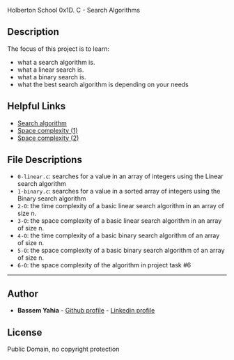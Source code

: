 Holberton School 0x1D. C - Search Algorithms
## Description

The focus of this project is to learn:
* what a search algorithm is.
* what a linear search is.
* what a binary search is.
* what the best search algorithm is depending on your needs

## Helpful Links
* <a href="https://en.wikipedia.org/wiki/Search_algorithm">Search algorithm</a>
* <a href="http://www.geeksforgeeks.org/g-fact-86">Space complexity (1)</a>
* <a href="http://btechsmartclass.com/DS/U1_T3.html">Space complexity (2)</a>

## File Descriptions
- `0-linear.c`: searches for a value in an array of integers using the Linear search algorithm
- `1-binary.c`: searches for a value in a sorted array of integers using the Binary search algorithm
- `2-O`: the time complexity of a basic linear search algorithm in an array of size n.
- `3-O`: the space complexity of a basic linear search algorithm in an array of size n.
- `4-O`: the time complexity of a basic binary search algorithm of an array of size n.
- `5-O`: the space complexity of a basic binary search algorithm of an array of size n.
- `6-O`: the space complexity of the algorithm in project task #6

---

## Author
* **Bassem Yahia** - [Github profile](https://github.com/tennin12) - [Linkedin profile](https://tn.linkedin.com/in/bassem-ben-yahia)

## License
Public Domain, no copyright protection